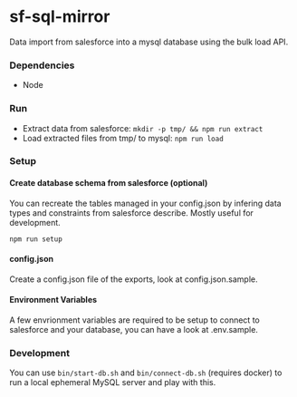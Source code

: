 # sf-sql-mirror
Data import from salesforce into a mysql database using the bulk load API.

### Dependencies
- Node

### Run
- Extract data from salesforce: `mkdir -p tmp/ && npm run extract`
- Load extracted files from tmp/ to mysql: `npm run load`

### Setup

#### Create database schema from salesforce (optional)

You can recreate the tables managed in your config.json by infering data types and constraints from salesforce describe.
Mostly useful for development.
```
npm run setup
```

#### config.json
Create a config.json file of the exports, look at config.json.sample.

#### Environment Variables
A few envrionment variables are required to be setup to connect to salesforce and your database, you can have a look
at .env.sample.

### Development

You can use `bin/start-db.sh` and `bin/connect-db.sh` (requires docker) to run a local ephemeral MySQL server and play with this.


